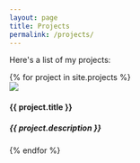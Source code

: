 ```yaml
---
layout: page
title: Projects
permalink: /projects/
---
```

Here's a list of my projects:

<div class ="image-gallery">
  {% for project in site.projects %}
    <div class="box">
      <a href="{{ project.url }}" title="{{ project.title }}">
        <img src="/assets/projects/{{project.image}} " class="img-gallery" />
      </a>
      <h4>{{ project.title }}</h4>
      <h5>{{ project.description }}</h5>
    </div>
  {% endfor %}
 </div>
